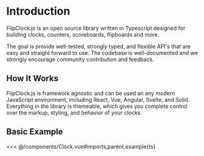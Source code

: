 <script setup lang="ts">
import Clock from '/components/Clock.vue';
</script>

# Introduction

FlipClock.js is an open source library written in Typescript designed for building clocks, counters, scoreboards, flipboards and more.

The goal is provide well-tested, strongly typed, and flexible API's that are easy and straight forward to use. The codebase is well-documented and we strongly encourage community contribution and feedback.

## How It Works

FlipClock.js is framework agnostic and can be used an any modern JavaScript environment, including React, Vue, Angular, Svelte, and Solid. Everything in the library is themeable, which gives you complete control over the markup, styling, and behavior of your clocks.

## Basic Example

<Clock />

<<< @/components/Clock.vue#imports,parent,example{ts}